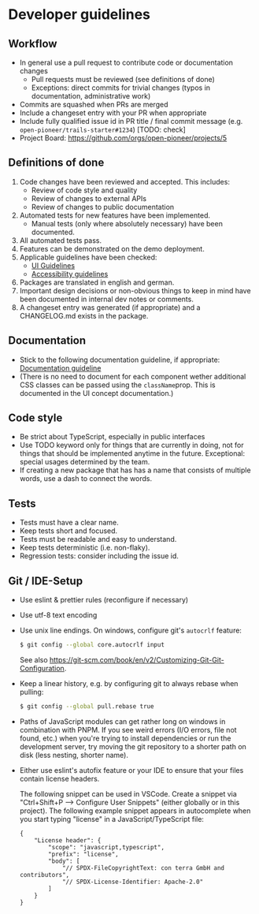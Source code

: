 # Developer guidelines

## Workflow

-   In general use a pull request to contribute code or documentation changes
    -   Pull requests must be reviewed (see definitions of done)
    -   Exceptions: direct commits for trivial changes (typos in documentation, administrative work)
-   Commits are squashed when PRs are merged
-   Include a changeset entry with your PR when appropriate
-   Include fully qualified issue id in PR title / final commit message (e.g. `open-pioneer/trails-starter#1234`) [TODO: check]
-   Project Board: <https://github.com/orgs/open-pioneer/projects/5>

## Definitions of done

1. Code changes have been reviewed and accepted.
   This includes:
    - Review of code style and quality
    - Review of changes to external APIs
    - Review of changes to public documentation
2. Automated tests for new features have been implemented.
    - Manual tests (only where absolutely necessary) have been documented.
3. All automated tests pass.
4. Features can be demonstrated on the demo deployment.
5. Applicable guidelines have been checked:
    - [UI Guidelines](UIGuidelines.md)
    - [Accessibility guidelines](A11yGuidelines.md)
6. Packages are translated in english and german.
7. Important design decisions or non-obvious things to keep in mind
   have been documented in internal dev notes or comments.
8. A changeset entry was generated (if appropriate) and a CHANGELOG.md exists in the package.

## Documentation
- Stick to the following documentation guideline, if appropriate: [Documentation guideline](https://developers.google.com/style/highlights)
- (There is no need to document for each component wether additional CSS classes can be passed using the `className`prop. This is documented in the UI concept documentation.)

## Code style

-   Be strict about TypeScript, especially in public interfaces
-   Use TODO keyword only for things that are currently in doing, not for things that should be implemented anytime in the future. Exceptional: special usages determined by the team.
-   If creating a new package that has has a name that consists of multiple words, use a dash to connect the words.

## Tests

-   Tests must have a clear name.
-   Keep tests short and focused.
-   Tests must be readable and easy to understand.
-   Keep tests deterministic (i.e. non-flaky).
-   Regression tests: consider including the issue id.

## Git / IDE-Setup

-   Use eslint & prettier rules (reconfigure if necessary)
-   Use utf-8 text encoding
-   Use unix line endings. On windows, configure git's `autocrlf` feature:

    ```bash
    $ git config --global core.autocrlf input
    ```

    See also <https://git-scm.com/book/en/v2/Customizing-Git-Git-Configuration>.

-   Keep a linear history, e.g. by configuring git to always rebase when pulling:

    ```bash
    $ git config --global pull.rebase true
    ```

-   Paths of JavaScript modules can get rather long on windows in combination with PNPM.
    If you see weird errors (I/O errors, file not found, etc.) when you're trying to install dependencies
    or run the development server, try moving the git repository to a shorter path on disk (less nesting, shorter name).

-   Either use eslint's autofix feature or your IDE to ensure that your files contain license headers.

    The following snippet can be used in VSCode.
    Create a snippet via "Ctrl+Shift+P --> Configure User Snippets" (either globally or in this project).
    The following example snippet appears in autocomplete when you start typing "license" in a JavaScript/TypeScript file:

    ```jsonc
    {
        "License header": {
            "scope": "javascript,typescript",
            "prefix": "license",
            "body": [
                "// SPDX-FileCopyrightText: con terra GmbH and contributors",
                "// SPDX-License-Identifier: Apache-2.0"
            ]
        }
    }
    ```
